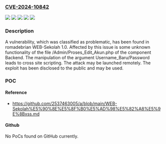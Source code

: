 ### [CVE-2024-10842](https://cve.mitre.org/cgi-bin/cvename.cgi?name=CVE-2024-10842)
![](https://img.shields.io/static/v1?label=Product&message=WEB-Sekolah&color=blue)
![](https://img.shields.io/static/v1?label=Version&message=%3D%201.0%20&color=brighgreen)
![](https://img.shields.io/static/v1?label=Vulnerability&message=Cross%20Site%20Scripting&color=brighgreen)
![](https://img.shields.io/static/v1?label=Vulnerability&message=Improper%20Neutralization&color=brighgreen)
![](https://img.shields.io/static/v1?label=Vulnerability&message=Injection&color=brighgreen)

### Description

A vulnerability, which was classified as problematic, has been found in romadebrian WEB-Sekolah 1.0. Affected by this issue is some unknown functionality of the file /Admin/Proses_Edit_Akun.php of the component Backend. The manipulation of the argument Username_Baru/Password leads to cross site scripting. The attack may be launched remotely. The exploit has been disclosed to the public and may be used.

### POC

#### Reference
- https://github.com/2537463005/a/blob/main/WEB-Sekolah%E5%90%8E%E5%8F%B0%E5%AD%98%E5%82%A8%E5%9E%8Bxss.md

#### Github
No PoCs found on GitHub currently.

